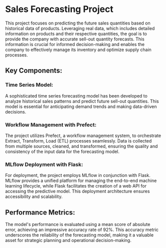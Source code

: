 # Sales Forecasting Project

This project focuses on predicting the future sales quantities based on historical data of products. Leveraging real data, which includes detailed information on products and their respective quantities, the goal is to provide the company with accurate sell-out quantity forecasts. This information is crucial for informed decision-making and enables the company to effectively manage its inventory and optimize supply chain processes.

## Key Components:

### Time Series Model:

A sophisticated time series forecasting model has been developed to analyze historical sales patterns and predict future sell-out quantities. This model is essential for anticipating demand trends and making data-driven decisions.

### Workflow Management with Prefect:

The project utilizes Prefect, a workflow management system, to orchestrate Extract, Transform, Load (ETL) processes seamlessly. Data is collected from multiple sources, cleaned, and transformed, ensuring the quality and consistency of the input data for the forecasting model.

### MLflow Deployment with Flask:

For deployment, the project employs MLflow in conjunction with Flask. MLflow provides a unified platform for managing the end-to-end machine learning lifecycle, while Flask facilitates the creation of a web API for accessing the predictive model. This deployment architecture ensures accessibility and scalability.

## Performance Metrics:

The model's performance is evaluated using a mean score of absolute error, achieving an impressive accuracy rate of 92%. This accuracy metric underscores the reliability of the forecasting model, making it a valuable asset for strategic planning and operational decision-making.
